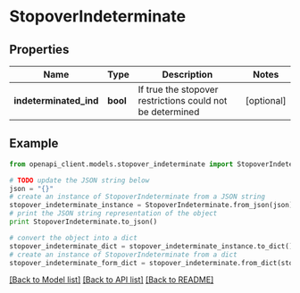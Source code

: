 # StopoverIndeterminate


## Properties
Name | Type | Description | Notes
------------ | ------------- | ------------- | -------------
**indeterminated_ind** | **bool** | If true the stopover restrictions could not be determined | [optional] 

## Example

```python
from openapi_client.models.stopover_indeterminate import StopoverIndeterminate

# TODO update the JSON string below
json = "{}"
# create an instance of StopoverIndeterminate from a JSON string
stopover_indeterminate_instance = StopoverIndeterminate.from_json(json)
# print the JSON string representation of the object
print StopoverIndeterminate.to_json()

# convert the object into a dict
stopover_indeterminate_dict = stopover_indeterminate_instance.to_dict()
# create an instance of StopoverIndeterminate from a dict
stopover_indeterminate_form_dict = stopover_indeterminate.from_dict(stopover_indeterminate_dict)
```
[[Back to Model list]](../README.md#documentation-for-models) [[Back to API list]](../README.md#documentation-for-api-endpoints) [[Back to README]](../README.md)


